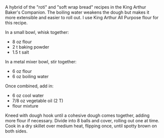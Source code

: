 A hybrid of the "roti" and "soft wrap bread" recipes in the King Arthur Baker's Companion.
The boiling water weakens the dough but makes it more extensible and easier to roll out.
I use King Arthur All Purpose flour for this recipe.

In a small bowl, whisk together:
- 8 oz flour
- 2 t baking powder
- 1.5 t salt

In a metal mixer bowl, stir together:
- 6 oz flour
- 6 oz boiling water

Once combined, add in:
- 6 oz cool water
- 7/8 oz vegetable oil (2 T)
- flour mixture

Kneed with dough hook until a cohesive dough comes together, adding more flour if necessary.
Divide into 8 balls and cover, rolling out one at time.
Cook in a dry skillet over medium heat, flipping once, until spotty brown on both sides.